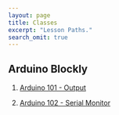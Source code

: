 ```yaml
---
layout: page
title: Classes
excerpt: "Lesson Paths."
search_omit: true
---
```



##  Arduino Blockly

1) [Arduino 101 - Output](/arduino-blockly/lesson-1-output/) 

2) [Arduino 102 - Serial Monitor](/arduino-blockly/lesson-2-serial-monitor/) 

